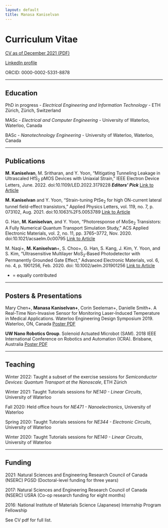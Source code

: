 ```yaml
---
layout: default
title: Manasa Kaniselvan
---
```


# Curriculum Vitae

[CV as of December 2021 (PDF)](/media/cv.pdf)

[LinkedIn profile](https://www.linkedin.com/in/manasa-kaniselvan)

ORCID: 0000-0002-5331-8878

<!-- blank line -->
----
<!-- blank line -->

## Education

PhD in progress - _Electrical Engineering and Information Technology_ - ETH Zürich, Zürich, Switzerland

MASc - _Electrical and Computer Engineering_ - University of Waterloo, Waterloo, Canada

BASc - _Nanotechnology Engineering_ - University of Waterloo, Waterloo, Canada

<!-- blank line -->
----
<!-- blank line -->

## Publications

**M. Kaniselvan**, M. Sritharan, and Y. Yoon, “Mitigating Tunneling Leakage in Ultrascaled HfS<sub>2</sub> pMOS Devices with Uniaxial Strain,” IEEE Electron Device Letters, June. 2022. doi:10.1109/LED.2022.3179228 _**Editors' Pick**_ [Link to Article](https://ieeexplore.ieee.org/document/9785648) 

**M. Kaniselvan** and Y. Yoon, “Strain-tuning PtSe<sub>2</sub> for high ON-current lateral tunnel field-effect transistors,” Applied Physics
Letters, vol. 119, no. 7, p. 073102, Aug. 2021. doi:10.1063%2F5.0053789 [Link to Article](https://aip.scitation.org/doi/abs/10.1063/5.0053789)

G. Han, **M. Kaniselvan**, and Y. Yoon, “Photoresponse of MoSe<sub>2</sub> Transistors: A Fully Numerical Quantum Transport Simulation Study,” ACS Applied Electronic Materials, vol. 2, no. 11, pp. 3765–3772, Nov. 2020. doi:10.1021/acsaelm.0c00795 [Link to Article](https://pubs.acs.org/doi/10.1021/acsaelm.0c00795)

M. Naqi+, **M. Kaniselvan**+, S. Choo+, G. Han, S. Kang, J. Kim, Y. Yoon, and S. Kim, “Ultrasensitive Multilayer MoS<sub>2</sub>‐Based Photodetector with Permanently Grounded Gate Effect,” Advanced Electronic Materials, vol. 6, no. 4, p. 1901256, Feb. 2020.
doi: 10.1002/aelm.201901256 [Link to Article](https://onlinelibrary.wiley.com/doi/10.1002/aelm.201901256)

+ = equally contributed

<!-- blank line -->
----
<!-- blank line -->

## Posters & Presentations

Mary Chen+, **Manasa Kaniselvan+**, Corin Seeleman+, Danielle Smith+. A Real-Time Non-Invasive Sensor for Monitoring Laser-Induced Temperature in Medical Applications. Waterloo Engineering Design Symposium 2019. Waterloo, ON, Canada [Poster PDF](/media/FYDP2019.pdf)

**UW Nano Robotics Group**. Solenoid Actuated Microbot (SAM). 2018 IEEE International Conference on Robotics and Automation (ICRA). Brisbane, Australia [Poster PDF](/media/ICRA2018.pdf)

<!-- blank line -->
----
<!-- blank line -->

## Teaching

Winter 2022: Taught a subset of the exercise sessions for *Semiconductor Devices: Quantum Transport at the Nanoscale*, ETH Zürich

Winter 2021: Taught Tutorials sessions for *NE140 - Linear Circuits*, University of Waterloo

Fall 2020: Held office hours for *NE471 - Nanoelectronics*, University of Waterloo

Spring 2020: Taught Tutorials sessions for *NE344 - Electronic Circuits*, University of Waterloo

Winter 2020: Taught Tutorials sessions for *NE140 - Linear Circuits*, University of Waterloo

<!-- blank line -->
----
<!-- blank line -->

## Funding

2021: Natural Sciences and Engineering Research Council of Canada (NSERC) PGSD (Doctoral-level funding for three years)

2017: Natural Sciences and Engineering Research Council of Canada (NSERC) USRA (Co-op research funding for eight months)

2016: National Institute of Materials Science (Japanese) Internship Program Fellowship

See CV pdf for full list.
